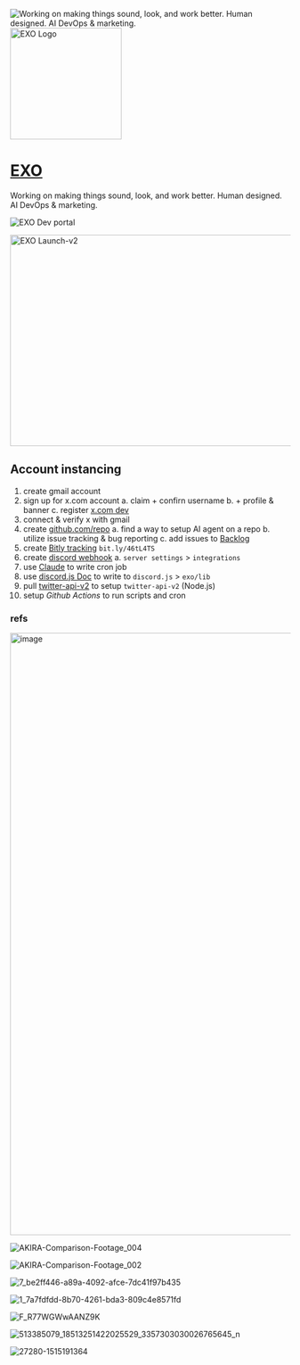 ![Working on making things sound, look, and work better. Human designed. AI DevOps & marketing.](https://pbs.twimg.com/profile_banners/1948686367573291008/1753445934/1500x500 "EXO")
<img title="EXO Logo" alt="EXO Logo" style="width:200px;height:200px;" src="https://pbs.twimg.com/profile_images/1948746849994584064/iqWWKOvc_400x400.jpg">
# [EXO](https://x.com/ecco_exo)

Working on making things sound, look, and work better. Human designed. AI DevOps & marketing.

![EXO Dev portal](https://developer.x.com/en/portal/projects/1948798860660260864/apps)

<img width="679" height="379" alt="EXO Launch-v2" src="https://github.com/user-attachments/assets/aea33a9d-733b-4242-8dd3-4094c80972cc" />

## Account instancing
1. create gmail account
2. sign up for x.com account
   a. claim + confirn username
   b. + profile & banner
   c. register [x.com dev](https://developer.x.com/en/portal/projects/1948798860660260864/apps/31259049/keys)
3. connect & verify x with gmail
4. create [github.com/repo](https://github.com/joeldom/exo)
   a. find a way to setup AI agent on a repo
   b. utilize issue tracking & bug reporting
   c. add issues to [Backlog](https://github.com/users/joeldom/projects/9)
6. create [Bitly tracking](bit.ly/46tL4TS) `bit.ly/46tL4TS`
7. create [discord webhook](https://discohook.org/)
   a. `server settings` > `integrations`
8. use [Claude](https://claude.ai) to write cron job
9. use [discord.js Doc](https://discord.js.org/) to write to `discord.js` > `exo/lib`
10. pull [twitter-api-v2](https://www.npmjs.com/package/twitter-api-v2) to setup `twitter-api-v2` (Node.js)
11. setup *Github Actions* to run scripts and cron 

### refs
<img width="1920" height="1080" alt="image" src="https://github.com/user-attachments/assets/f983bdb8-c5af-4b46-bc4b-e82f9c4f7bb6" />

![AKIRA-Comparison-Footage_004](https://github.com/user-attachments/assets/8a230993-3a84-4bc0-b280-c1e24ca65fc6)

![AKIRA-Comparison-Footage_002](https://github.com/user-attachments/assets/355866b8-34ef-40a4-9533-d7a5e438a107)

![7_be2ff446-a89a-4092-afce-7dc41f97b435](https://github.com/user-attachments/assets/f62c22f2-b81a-4488-92c2-46bcbe0ab1fa)

![1_7a7fdfdd-8b70-4261-bda3-809c4e8571fd](https://github.com/user-attachments/assets/9ef54586-1b3e-4366-a03d-51b60d3293a9)

![F_R77WGWwAANZ9K](https://github.com/user-attachments/assets/32821048-077b-4be1-844b-bfdb1a05e435)

![513385079_18513251422025529_3357303030026765645_n](https://github.com/user-attachments/assets/8f0dbda1-eec4-46e6-922e-c8b1cc7ed46a)

![27280-1515191364](https://github.com/user-attachments/assets/f26e95ae-9fb6-44f4-986f-c8dc267c6a28)

